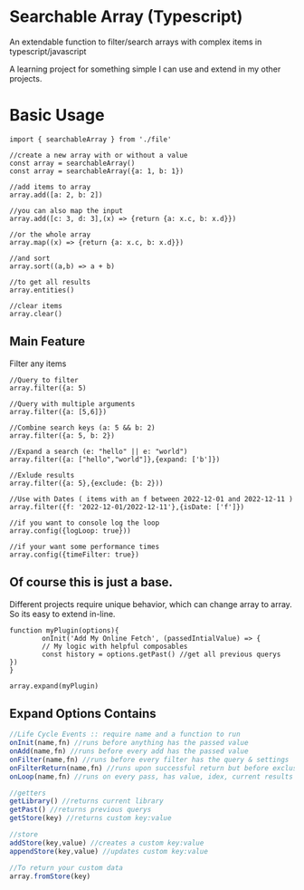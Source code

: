 # Searchable Array (Typescript)
An extendable function to filter/search arrays with complex items in typescript/javascript

A learning project for something simple I can use and extend in my other projects.

# Basic Usage

```tsx
import { searchableArray } from './file'

//create a new array with or without a value
const array = searchableArray()
const array = searchableArray({a: 1, b: 1})

//add items to array
array.add([a: 2, b: 2])

//you can also map the input
array.add([c: 3, d: 3],(x) => {return {a: x.c, b: x.d}})

//or the whole array
array.map((x) => {return {a: x.c, b: x.d}})

//and sort
array.sort((a,b) => a + b)

//to get all results
array.entities()

//clear items
array.clear()
```

## Main Feature

Filter any items

```tsx
//Query to filter
array.filter({a: 5)

//Query with multiple arguments
array.filter({a: [5,6]})

//Combine search keys (a: 5 && b: 2)
array.filter({a: 5, b: 2})

//Expand a search (e: "hello" || e: "world")
array.filter({a: ["hello","world"]},{expand: ['b']})

//Exlude results
array.filter({a: 5},{exclude: {b: 2}))

//Use with Dates ( items with an f between 2022-12-01 and 2022-12-11 )
array.filter({f: '2022-12-01/2022-12-11'},{isDate: ['f']})

//if you want to console log the loop
array.config({logLoop: true}))

//if your want some performance times
array.config({timeFilter: true})

```

## Of course this is just a base.

Different projects require unique behavior, which can change array to array. So its easy to extend in-line.

```tsx
function myPlugin(options){
		onInit('Add My Online Fetch', (passedIntialValue) => {
		// My logic with helpful composables
		const history = options.getPast() //get all previous querys 
})
}

array.expand(myPlugin)
```

## Expand Options Contains

```jsx
//Life Cycle Events :: require name and a function to run
onInit(name,fn) //runs before anything has the passed value 
onAdd(name,fn) //runs before every add has the passed value
onFilter(name,fn) //runs before every filter has the query & settings
onFilterReturn(name,fn) //runs upon successful return but before exclusions
onLoop(name,fn) //runs on every pass, has value, idex, current results

//getters
getLibrary() //returns current library
getPast() //returns previous querys
getStore(key) //returns custom key:value

//store
addStore(key,value) //creates a custom key:value
appendStore(key,value) //updates custom key:value

//To return your custom data
array.fromStore(key)
```
